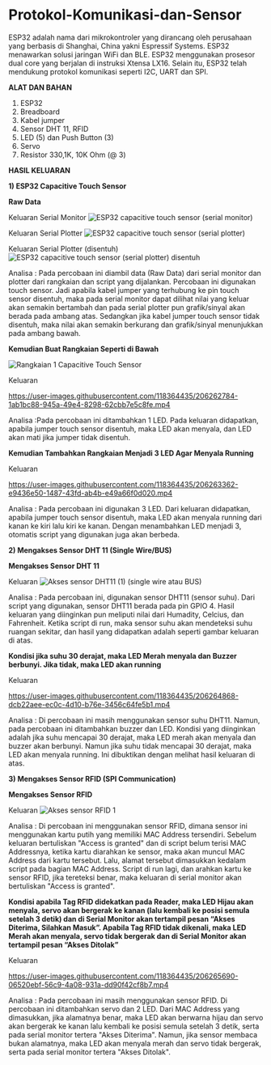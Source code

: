 # Protokol-Komunikasi-dan-Sensor

ESP32 adalah nama dari mikrokontroler yang dirancang oleh perusahaan yang berbasis di Shanghai, China yakni Espressif Systems. ESP32 menawarkan solusi jaringan WiFi dan BLE. ESP32 menggunakan prosesor dual core yang berjalan di instruksi Xtensa LX16. Selain itu, ESP32 telah mendukung protokol komunikasi seperti I2C, UART dan SPI.

**ALAT DAN BAHAN**
1) ESP32
2) Breadboard
3) Kabel jumper
4) Sensor DHT 11, RFID
5) LED (5) dan Push Button (3)
6) Servo
7) Resistor 330,1K, 10K Ohm (@ 3)

**HASIL KELUARAN**

**1) ESP32 Capacitive Touch Sensor**

**Raw Data**

Keluaran Serial Monitor
![ESP32 capacitive touch sensor (serial monitor)](https://user-images.githubusercontent.com/118364435/206261314-8de300af-fe98-4e43-bf56-384c46bd8b1d.jpeg)

Keluaran Serial Plotter
![ESP32 capacitive touch sensor (serial plotter)](https://user-images.githubusercontent.com/118364435/206261668-a6dbc3b5-83bd-4f4f-9a5f-58a3c701b6a7.jpeg)

Keluaran Serial Plotter (disentuh)
![ESP32 capacitive touch sensor (serial plotter) disentuh](https://user-images.githubusercontent.com/118364435/206261734-b1ba2eef-1255-4720-9054-9243f330ed98.jpeg)

Analisa : Pada percobaan ini diambil data (Raw Data) dari serial monitor dan plotter dari rangkaian dan script yang dijalankan. Percobaan ini digunakan touch sensor. Jadi apabila kabel jumper yang terhubung ke pin touch sensor disentuh, maka pada serial monitor dapat dilihat nilai yang keluar akan semakin bertambah dan pada serial plotter pun grafik/sinyal akan berada pada ambang atas. Sedangkan jika kabel jumper touch sensor tidak disentuh, maka nilai akan semakin berkurang dan grafik/sinyal menunjukkan pada ambang bawah.

**Kemudian Buat Rangkaian Seperti di Bawah**

![Rangkaian 1 Capacitive Touch Sensor](https://user-images.githubusercontent.com/118364435/206262185-fbc98031-c34f-4397-90c3-f707922a080b.PNG)

Keluaran


https://user-images.githubusercontent.com/118364435/206262784-1ab1bc88-945a-49e4-8298-62cbb7e5c8fe.mp4


Analisa :Pada percobaan ini ditambahkan 1 LED. Pada keluaran didapatkan, apabila jumper touch sensor disentuh, maka LED akan menyala, dan LED akan mati jika jumper tidak disentuh. 

**Kemudian Tambahkan Rangkaian Menjadi 3 LED Agar Menyala Running**

Keluaran


https://user-images.githubusercontent.com/118364435/206263362-e9436e50-1487-43fd-ab4b-e49a66f0d020.mp4



Analisa : Pada percobaan ini digunakan 3 LED. Dari keluaran didapatkan, apabila jumper touch sensor disentuh, maka LED akan menyala running dari kanan ke kiri lalu kiri ke kanan. Dengan menambahkan LED menjadi 3, otomatis script yang digunakan juga akan berbeda.

**2) Mengakses Sensor DHT 11 (Single Wire/BUS)**

**Mengakses Sensor DHT 11**

Keluaran 
![Akses sensor DHT11 (1) (single wire atau BUS)](https://user-images.githubusercontent.com/118364435/206264192-1ff59998-10e4-4afa-822a-ddcc60898d74.jpeg)

Analisa : Pada percobaan ini, digunakan sensor DHT11 (sensor suhu). Dari script yang digunakan, sensor DHT11 berada pada pin GPIO 4. Hasil keluaran yang diinginkan pun meliputi nilai dari Humadity, Celcius, dan Fahrenheit. Ketika script di run, maka sensor suhu akan mendeteksi suhu ruangan sekitar, dan hasil yang didapatkan adalah seperti gambar keluaran di atas.

**Kondisi jika suhu 30 derajat, maka LED Merah menyala dan Buzzer berbunyi. Jika tidak, maka LED akan running**

Keluaran 


https://user-images.githubusercontent.com/118364435/206264868-dcb22aee-ec0c-4d10-b76e-3456c64fe5b1.mp4



Analisa : Di percobaan ini masih menggunakan sensor suhu DHT11. Namun, pada percobaan ini ditambahkan buzzer dan LED. Kondisi yang diinginkan adalah jika suhu mencapai 30 derajat, maka LED merah akan menyala dan buzzer akan berbunyi. Namun jika suhu tidak mencapai 30 derajat, maka LED akan menyala running. Ini dibuktikan dengan melihat hasil keluaran di atas.

**3) Mengakses Sensor RFID (SPI Communication)**

**Mengakses Sensor RFID**

Keluaran 
![Akses sensor RFID 1](https://user-images.githubusercontent.com/118364435/206265429-c641a849-9094-476e-98c7-f76a90b19270.jpeg)

Analisa : Di percobaan ini menggunakan sensor RFID, dimana sensor ini menggunakan kartu putih yang memiliki MAC Address tersendiri. Sebelum keluaran bertuliskan "Access is granted" dan di script belum terisi MAC Addressnya, ketika kartu diarahkan ke sensor, maka akan muncul MAC Address dari kartu tersebut. Lalu, alamat tersebut dimasukkan kedalam script pada bagian MAC Address. Script di run lagi, dan arahkan kartu ke sensor RFID, jika tereteksi benar, maka keluaran di serial monitor akan bertuliskan "Access is granted".

**Kondisi apabila Tag RFID didekatkan pada Reader, maka LED Hijau akan menyala, servo akan bergerak ke kanan (lalu kembali ke posisi semula setelah 3 detik) dan di Serial Monitor akan tertampil pesan “Akses Diterima, Silahkan Masuk”. Apabila Tag RFID tidak dikenali, maka LED Merah akan menyala, servo tidak bergerak dan di Serial Monitor akan tertampil pesan “Akses Ditolak”**

Keluaran 


https://user-images.githubusercontent.com/118364435/206265690-06520ebf-56c9-4a08-931a-dd90f42cf8b7.mp4




Analisa : Pada percobaan ini masih menggunakan sensor RFID. Di percobaan ini ditambahkan servo dan 2 LED. Dari MAC Address yang dimasukkan, jika alamatnya benar, maka LED akan berwarna hijau dan servo akan bergerak ke kanan lalu kembali ke posisi semula setelah 3 detik, serta pada serial monitor tertera "Akses Diterima". Namun, jika sensor membaca bukan alamatnya, maka LED akan menyala merah dan servo tidak bergerak, serta pada serial monitor tertera "Akses Ditolak".
